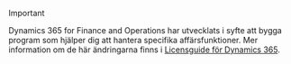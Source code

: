 > [!IMPORTANT]
> Dynamics 365 for Finance and Operations har utvecklats i syfte att bygga program som hjälper dig att hantera specifika affärsfunktioner. Mer information om de här ändringarna finns i [Licensguide för Dynamics 365](https://go.microsoft.com/fwlink/?LinkId=866544).
 
